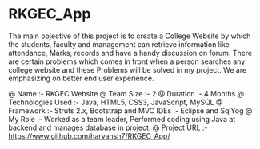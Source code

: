 # RKGEC_App
The main objective of this project is to create a College Website by which the students, faculty and management can retrieve
information like attendance, Marks, records and have a handy discussion on forum. 
There are certain problems which comes in front when a person searches any college website 
and these Problems will be solved in my project. We are emphasizing on better end user experience.

@ Name :- RKGEC Website 
@ Team Size :- 2
@ Duration :- 4 Months 
@ Technologies Used :- Java, HTML5, CSS3, JavaScript, MySQL
@ Framework :- Struts 2.x, Bootstrap and MVC IDEs :- Eclipse and SqlYog
@ My Role :- Worked as a team leader, Performed coding using Java at backend and manages database in project.
@ Project URL :- https://www.github.com/harvansh7/RKGEC_App/
